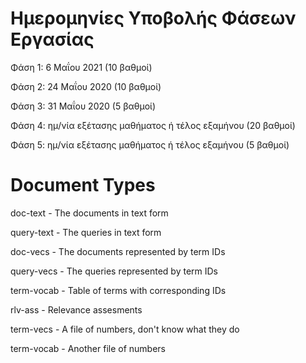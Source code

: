 # Ημερομηνίες Υποβολής Φάσεων Εργασίας
Φάση 1: 6 Μαΐου 2021 (10 βαθμοί)

Φάση 2: 24 Μαΐου 2020 (10 βαθμοί) 

Φάση 3: 31 Μαΐου 2020 (5 βαθμοί) 

Φάση 4: ημ/νία εξέτασης μαθήματος ή τέλος εξαμήνου (20 βαθμοί) 

Φάση 5: ημ/νία εξέτασης μαθήματος ή τέλος εξαμήνου (5 βαθμοί) 

# Document Types

doc-text - The documents in text form

query-text - The queries in text form

doc-vecs - The documents represented by term IDs

query-vecs - The queries represented by term IDs

term-vocab - Table of terms with corresponding IDs

rlv-ass - Relevance assesments

term-vecs - A file of numbers, don't know what they do

term-vocab - Another file of numbers
